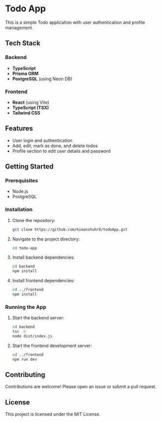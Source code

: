 # Todo App

This is a simple Todo application with user authentication and profile management.

## Tech Stack

### Backend

- **TypeScript**
- **Prisma ORM**
- **PostgreSQL** (using Neon DB)

### Frontend

- **React** (using Vite)
- **TypeScript (TSX)**
- **Tailwind CSS**

## Features

- User login and authentication
- Add, edit, mark as done, and delete todos
- Profile section to edit user details and password

## Getting Started

### Prerequisites

- Node.js
- PostgreSQL

### Installation

1. Clone the repository:
   ```sh
   git clone https://github.com/himanshuhr8/todoApp.git
   ```
2. Navigate to the project directory:
   ```sh
   cd todo-app
   ```
3. Install backend dependencies:
   ```sh
   cd backend
   npm install
   ```
4. Install frontend dependencies:
   ```sh
   cd ../frontend
   npm install
   ```

### Running the App

1. Start the backend server:
   ```sh
   cd backend
   tsc -b
   node dist/index.js
   ```
2. Start the frontend development server:
   ```sh
   cd ../frontend
   npm run dev
   ```

## Contributing

Contributions are welcome! Please open an issue or submit a pull request.

## License

This project is licensed under the MIT License.
